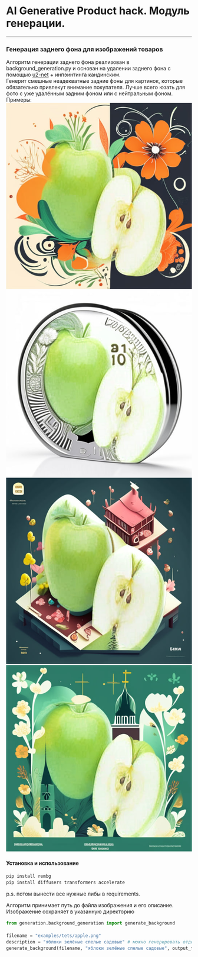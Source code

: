 # AI Generative Product hack. Модуль генерации.
------------------------

### Генерация заднего фона для изображений товаров
Алгоритм генерации заднего фона реализован в background_generation.py и основан на удалении заднего фона с помощью [u2-net](https://github.com/danielgatis/rembg) + инпэинтинга кандинским.  
Генерит смешные неадекватные задние фоны для картинок, которые обязательно привлекут внимание покупателя. Лучше всего юзать для фото с уже удалённым задним фоном или с нейтральным фоном.  
Примеры:  
![яблоко](examples/samples/apple1.jpg)
![яблоко](examples/samples/apple2.jpg)
![яблоко](examples/samples/apple3.jpg)
![тоже яблоко](examples/samples/apple4.jpg)

#### Установка и использование
```python
pip install rembg
pip install diffusers transformers accelerate
```
p.s. потом вынести все нужные либы в requirements.  

Алгоритм принимает путь до файла изображения и его описание. Изображение сохраняет в указанную директорию
```python
from generation.background_generation import generate_background

filename = "examples/tets/apple.png"
description = "яблоки зелёные спелые садовые" # можно генерировать отдельной моделькой
generate_background(filename, "яблоки зелёные спелые садовые", output_filename="output.jpeg")
```
